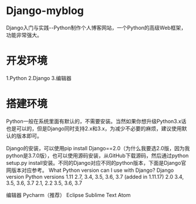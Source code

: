 # Django-myblog
Django入门与实践--Python制作个人博客网站，一个Python的高级Web框架，功能非常强大。

# 开发环境
1.Python
2.Django
3.编辑器

# 搭建环境
Python一般在系统里面有默认的，不需要安装。当然如果你想升级Python3.x话也是可以的，但是Django同时支持2.x和3.x，为减少不必要的麻烦，建议使用默认的版本即可。

Django的安装，可以使用pip install Django==2.0（为什么我要选2.0版，因为我python是3.7.0版），也可以使用源码安装，从GitHub下载源码，然后通过python setup.py install安装。不同的Django对应不同的python版本，下面是Django官网版本对应参考。
What Python version can I use with Django?
Django version	Python versions
1.11	2.7, 3.4, 3.5, 3.6, 3.7 (added in 1.11.17)
2.0	3.4, 3.5, 3.6, 3.7
2.1, 2.2	3.5, 3.6, 3.7

编辑器
Pycharm（推荐）
Eclipse
Sublime Text
Atom

